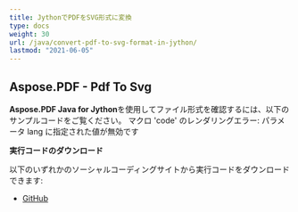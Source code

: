 ```yaml
---
title: JythonでPDFをSVG形式に変換
type: docs
weight: 30
url: /java/convert-pdf-to-svg-format-in-jython/
lastmod: "2021-06-05"
---
```


## Aspose.PDF - Pdf To Svg

**Aspose.PDF Java for Jython**を使用してファイル形式を確認するには、以下のサンプルコードをご覧ください。
マクロ 'code' のレンダリングエラー: パラメータ lang に指定された値が無効です

**実行コードのダウンロード**

以下のいずれかのソーシャルコーディングサイトから実行コードをダウンロードできます:

- [GitHub](https://github.com/aspose-pdf/Aspose.PDF-for-Java/releases)